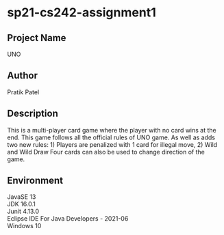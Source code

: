 # sp21-cs242-assignment1

## Project Name
UNO

## Author
Pratik Patel

## Description
This is a multi-player card game where the player with no card wins at the end. This game follows all the official rules of UNO game. As well as adds two new rules: 1) Players are penalized with 1 card for illegal move, 2) Wild and Wild Draw Four cards can also be used to change direction of the game.

## Environment
JavaSE 13 <br />
JDK 16.0.1 <br />
Junit 4.13.0 <br />
Eclipse IDE For Java Developers - 2021-06 <br />
Windows 10

